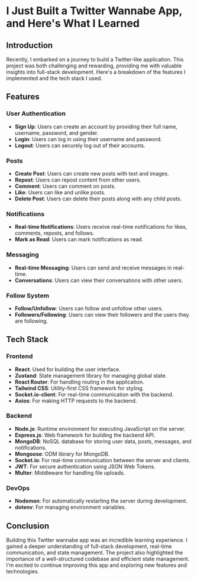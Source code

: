 # I Just Built a Twitter Wannabe App, and Here's What I Learned

## Introduction
Recently, I embarked on a journey to build a Twitter-like application. This project was both challenging and rewarding, providing me with valuable insights into full-stack development. Here's a breakdown of the features I implemented and the tech stack I used.

## Features

### User Authentication
- **Sign Up**: Users can create an account by providing their full name, username, password, and gender.
- **Login**: Users can log in using their username and password.
- **Logout**: Users can securely log out of their accounts.

### Posts
- **Create Post**: Users can create new posts with text and images.
- **Repost**: Users can repost content from other users.
- **Comment**: Users can comment on posts.
- **Like**: Users can like and unlike posts.
- **Delete Post**: Users can delete their posts along with any child posts.

### Notifications
- **Real-time Notifications**: Users receive real-time notifications for likes, comments, reposts, and follows.
- **Mark as Read**: Users can mark notifications as read.

### Messaging
- **Real-time Messaging**: Users can send and receive messages in real-time.
- **Conversations**: Users can view their conversations with other users.

### Follow System
- **Follow/Unfollow**: Users can follow and unfollow other users.
- **Followers/Following**: Users can view their followers and the users they are following.

## Tech Stack

### Frontend
- **React**: Used for building the user interface.
- **Zustand**: State management library for managing global state.
- **React Router**: For handling routing in the application.
- **Tailwind CSS**: Utility-first CSS framework for styling.
- **Socket.io-client**: For real-time communication with the backend.
- **Axios**: For making HTTP requests to the backend.

### Backend
- **Node.js**: Runtime environment for executing JavaScript on the server.
- **Express.js**: Web framework for building the backend API.
- **MongoDB**: NoSQL database for storing user data, posts, messages, and notifications.
- **Mongoose**: ODM library for MongoDB.
- **Socket.io**: For real-time communication between the server and clients.
- **JWT**: For secure authentication using JSON Web Tokens.
- **Multer**: Middleware for handling file uploads.

### DevOps
- **Nodemon**: For automatically restarting the server during development.
- **dotenv**: For managing environment variables.

## Conclusion
Building this Twitter wannabe app was an incredible learning experience. I gained a deeper understanding of full-stack development, real-time communication, and state management. The project also highlighted the importance of a well-structured codebase and efficient state management. I'm excited to continue improving this app and exploring new features and technologies.
